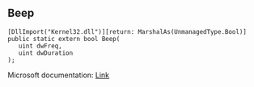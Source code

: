 ## Beep

```
[DllImport("Kernel32.dll")][return: MarshalAs(UnmanagedType.Bool)]
public static extern bool Beep(
   uint dwFreq,
   uint dwDuration
);
```

Microsoft documentation: [Link](https://learn.microsoft.com/en-us/windows/win32/api/utilapiset/nf-utilapiset-beep)
